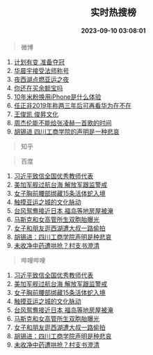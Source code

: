 <div align="center"><h2>实时热搜榜</h2><h4>2023-09-10 03:08:01</h4></div>

> 微博  

1. [计划有变 准备夺冠](https://s.weibo.com/weibo?q=%E8%AE%A1%E5%88%92%E6%9C%89%E5%8F%98%20%E5%87%86%E5%A4%87%E5%A4%BA%E5%86%A0&t=31&band_rank=1&Refer=top)<br />
2. [华晨宇接受法师称号](https://s.weibo.com/weibo?q=%23%E5%8D%8E%E6%99%A8%E5%AE%87%E6%8E%A5%E5%8F%97%E6%B3%95%E5%B8%88%E7%A7%B0%E5%8F%B7%23&t=31&band_rank=2&Refer=top)<br />
3. [夜西湖点燃亚运之夜](https://s.weibo.com/weibo?q=%23%E5%A4%9C%E8%A5%BF%E6%B9%96%E7%82%B9%E7%87%83%E4%BA%9A%E8%BF%90%E4%B9%8B%E5%A4%9C%23&t=31&band_rank=3&Refer=top)<br />
4. [你还在买余额宝吗](https://s.weibo.com/weibo?q=%23%E4%BD%A0%E8%BF%98%E5%9C%A8%E4%B9%B0%E4%BD%99%E9%A2%9D%E5%AE%9D%E5%90%97%23&t=31&band_rank=4&Refer=top)<br />
5. [10年米粉换用iPhone是什么体验](https://s.weibo.com/weibo?q=10%E5%B9%B4%E7%B1%B3%E7%B2%89%E6%8D%A2%E7%94%A8iPhone%E6%98%AF%E4%BB%80%E4%B9%88%E4%BD%93%E9%AA%8C&t=31&band_rank=5&Refer=top)<br />
6. [任正非2019年称两三年后可再看华为在不在](https://s.weibo.com/weibo?q=%23%E4%BB%BB%E6%AD%A3%E9%9D%9E2019%E5%B9%B4%E7%A7%B0%E4%B8%A4%E4%B8%89%E5%B9%B4%E5%90%8E%E5%8F%AF%E5%86%8D%E7%9C%8B%E5%8D%8E%E4%B8%BA%E5%9C%A8%E4%B8%8D%E5%9C%A8%23&t=31&band_rank=6&Refer=top)<br />
7. [王俊凯 俊昇文化](https://s.weibo.com/weibo?q=%E7%8E%8B%E4%BF%8A%E5%87%AF%20%E4%BF%8A%E6%98%87%E6%96%87%E5%8C%96&t=31&band_rank=7&Refer=top)<br />
8. [周杰伦能不能给张凌赫一首歌的时间](https://s.weibo.com/weibo?q=%23%E5%91%A8%E6%9D%B0%E4%BC%A6%E8%83%BD%E4%B8%8D%E8%83%BD%E7%BB%99%E5%BC%A0%E5%87%8C%E8%B5%AB%E4%B8%80%E9%A6%96%E6%AD%8C%E7%9A%84%E6%97%B6%E9%97%B4%23&t=31&band_rank=8&Refer=top)<br />
9. [胡锡进 四川工商学院的声明是一种悲哀](https://s.weibo.com/weibo?q=%E8%83%A1%E9%94%A1%E8%BF%9B%20%E5%9B%9B%E5%B7%9D%E5%B7%A5%E5%95%86%E5%AD%A6%E9%99%A2%E7%9A%84%E5%A3%B0%E6%98%8E%E6%98%AF%E4%B8%80%E7%A7%8D%E6%82%B2%E5%93%80&t=31&band_rank=9&Refer=top)<br />

> 知乎  


> 百度  

1. [习近平致信全国优秀教师代表](https://www.baidu.com/s?wd=%E4%B9%A0%E8%BF%91%E5%B9%B3%E8%87%B4%E4%BF%A1%E5%85%A8%E5%9B%BD%E4%BC%98%E7%A7%80%E6%95%99%E5%B8%88%E4%BB%A3%E8%A1%A8&sa=fyb_news&rsv_dl=fyb_news)<br />
2. [美加军舰过航台海 解放军跟监警戒](https://www.baidu.com/s?wd=%E7%BE%8E%E5%8A%A0%E5%86%9B%E8%88%B0%E8%BF%87%E8%88%AA%E5%8F%B0%E6%B5%B7+%E8%A7%A3%E6%94%BE%E5%86%9B%E8%B7%9F%E7%9B%91%E8%AD%A6%E6%88%92&sa=fyb_news&rsv_dl=fyb_news)<br />
3. [女子胸前腰部绑藏15条活体蛇入境](https://www.baidu.com/s?wd=%E5%A5%B3%E5%AD%90%E8%83%B8%E5%89%8D%E8%85%B0%E9%83%A8%E7%BB%91%E8%97%8F15%E6%9D%A1%E6%B4%BB%E4%BD%93%E8%9B%87%E5%85%A5%E5%A2%83&sa=fyb_news&rsv_dl=fyb_news)<br />
4. [触摸亚运之城的文化脉动](https://www.baidu.com/s?wd=%E8%A7%A6%E6%91%B8%E4%BA%9A%E8%BF%90%E4%B9%8B%E5%9F%8E%E7%9A%84%E6%96%87%E5%8C%96%E8%84%89%E5%8A%A8&sa=fyb_news&rsv_dl=fyb_news)<br />
5. [台风鸳鸯接近日本 福岛等地房屋被淹](https://www.baidu.com/s?wd=%E5%8F%B0%E9%A3%8E%E9%B8%B3%E9%B8%AF%E6%8E%A5%E8%BF%91%E6%97%A5%E6%9C%AC+%E7%A6%8F%E5%B2%9B%E7%AD%89%E5%9C%B0%E6%88%BF%E5%B1%8B%E8%A2%AB%E6%B7%B9&sa=fyb_news&rsv_dl=fyb_news)<br />
6. [马斯克和女高管所生双胞胎曝光](https://www.baidu.com/s?wd=%E9%A9%AC%E6%96%AF%E5%85%8B%E5%92%8C%E5%A5%B3%E9%AB%98%E7%AE%A1%E6%89%80%E7%94%9F%E5%8F%8C%E8%83%9E%E8%83%8E%E6%9B%9D%E5%85%89&sa=fyb_news&rsv_dl=fyb_news)<br />
7. [女子和朋友逛西湖遭大叔一路偷拍](https://www.baidu.com/s?wd=%E5%A5%B3%E5%AD%90%E5%92%8C%E6%9C%8B%E5%8F%8B%E9%80%9B%E8%A5%BF%E6%B9%96%E9%81%AD%E5%A4%A7%E5%8F%94%E4%B8%80%E8%B7%AF%E5%81%B7%E6%8B%8D&sa=fyb_news&rsv_dl=fyb_news)<br />
8. [胡锡进：四川工商学院声明是种悲哀](https://www.baidu.com/s?wd=%E8%83%A1%E9%94%A1%E8%BF%9B%EF%BC%9A%E5%9B%9B%E5%B7%9D%E5%B7%A5%E5%95%86%E5%AD%A6%E9%99%A2%E5%A3%B0%E6%98%8E%E6%98%AF%E7%A7%8D%E6%82%B2%E5%93%80&sa=fyb_news&rsv_dl=fyb_news)<br />
9. [未收净中药遭哄抢？村支书澄清](https://www.baidu.com/s?wd=%E6%9C%AA%E6%94%B6%E5%87%80%E4%B8%AD%E8%8D%AF%E9%81%AD%E5%93%84%E6%8A%A2%EF%BC%9F%E6%9D%91%E6%94%AF%E4%B9%A6%E6%BE%84%E6%B8%85&sa=fyb_news&rsv_dl=fyb_news)<br />

> 哔哩哔哩  

1. [习近平致信全国优秀教师代表](https://www.baidu.com/s?wd=%E4%B9%A0%E8%BF%91%E5%B9%B3%E8%87%B4%E4%BF%A1%E5%85%A8%E5%9B%BD%E4%BC%98%E7%A7%80%E6%95%99%E5%B8%88%E4%BB%A3%E8%A1%A8&sa=fyb_news&rsv_dl=fyb_news)<br />
2. [美加军舰过航台海 解放军跟监警戒](https://www.baidu.com/s?wd=%E7%BE%8E%E5%8A%A0%E5%86%9B%E8%88%B0%E8%BF%87%E8%88%AA%E5%8F%B0%E6%B5%B7+%E8%A7%A3%E6%94%BE%E5%86%9B%E8%B7%9F%E7%9B%91%E8%AD%A6%E6%88%92&sa=fyb_news&rsv_dl=fyb_news)<br />
3. [女子胸前腰部绑藏15条活体蛇入境](https://www.baidu.com/s?wd=%E5%A5%B3%E5%AD%90%E8%83%B8%E5%89%8D%E8%85%B0%E9%83%A8%E7%BB%91%E8%97%8F15%E6%9D%A1%E6%B4%BB%E4%BD%93%E8%9B%87%E5%85%A5%E5%A2%83&sa=fyb_news&rsv_dl=fyb_news)<br />
4. [触摸亚运之城的文化脉动](https://www.baidu.com/s?wd=%E8%A7%A6%E6%91%B8%E4%BA%9A%E8%BF%90%E4%B9%8B%E5%9F%8E%E7%9A%84%E6%96%87%E5%8C%96%E8%84%89%E5%8A%A8&sa=fyb_news&rsv_dl=fyb_news)<br />
5. [台风鸳鸯接近日本 福岛等地房屋被淹](https://www.baidu.com/s?wd=%E5%8F%B0%E9%A3%8E%E9%B8%B3%E9%B8%AF%E6%8E%A5%E8%BF%91%E6%97%A5%E6%9C%AC+%E7%A6%8F%E5%B2%9B%E7%AD%89%E5%9C%B0%E6%88%BF%E5%B1%8B%E8%A2%AB%E6%B7%B9&sa=fyb_news&rsv_dl=fyb_news)<br />
6. [马斯克和女高管所生双胞胎曝光](https://www.baidu.com/s?wd=%E9%A9%AC%E6%96%AF%E5%85%8B%E5%92%8C%E5%A5%B3%E9%AB%98%E7%AE%A1%E6%89%80%E7%94%9F%E5%8F%8C%E8%83%9E%E8%83%8E%E6%9B%9D%E5%85%89&sa=fyb_news&rsv_dl=fyb_news)<br />
7. [女子和朋友逛西湖遭大叔一路偷拍](https://www.baidu.com/s?wd=%E5%A5%B3%E5%AD%90%E5%92%8C%E6%9C%8B%E5%8F%8B%E9%80%9B%E8%A5%BF%E6%B9%96%E9%81%AD%E5%A4%A7%E5%8F%94%E4%B8%80%E8%B7%AF%E5%81%B7%E6%8B%8D&sa=fyb_news&rsv_dl=fyb_news)<br />
8. [胡锡进：四川工商学院声明是种悲哀](https://www.baidu.com/s?wd=%E8%83%A1%E9%94%A1%E8%BF%9B%EF%BC%9A%E5%9B%9B%E5%B7%9D%E5%B7%A5%E5%95%86%E5%AD%A6%E9%99%A2%E5%A3%B0%E6%98%8E%E6%98%AF%E7%A7%8D%E6%82%B2%E5%93%80&sa=fyb_news&rsv_dl=fyb_news)<br />
9. [未收净中药遭哄抢？村支书澄清](https://www.baidu.com/s?wd=%E6%9C%AA%E6%94%B6%E5%87%80%E4%B8%AD%E8%8D%AF%E9%81%AD%E5%93%84%E6%8A%A2%EF%BC%9F%E6%9D%91%E6%94%AF%E4%B9%A6%E6%BE%84%E6%B8%85&sa=fyb_news&rsv_dl=fyb_news)<br />
